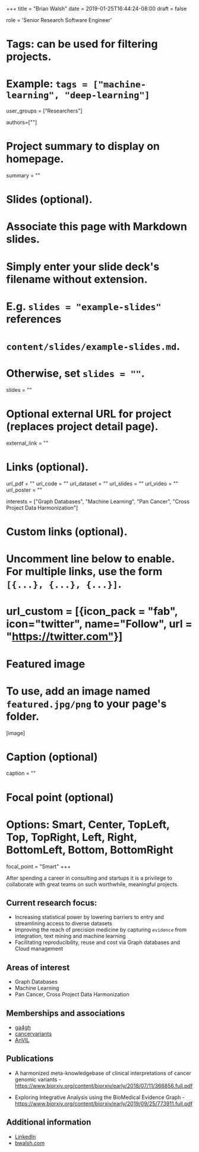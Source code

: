 +++
title = "Brian Walsh"
date = 2019-01-25T16:44:24-08:00
draft = false

role = 'Senior Research Software Engineer'

# Tags: can be used for filtering projects.
# Example: `tags = ["machine-learning", "deep-learning"]`
user_groups = ["Researchers"]

authors=[""]
# Project summary to display on homepage.
summary = ""

# Slides (optional).
#   Associate this page with Markdown slides.
#   Simply enter your slide deck's filename without extension.
#   E.g. `slides = "example-slides"` references
#   `content/slides/example-slides.md`.
#   Otherwise, set `slides = ""`.
slides = ""

# Optional external URL for project (replaces project detail page).
external_link = ""

# Links (optional).
url_pdf = ""
url_code = ""
url_dataset = ""
url_slides = ""
url_video = ""
url_poster = ""

interests = ["Graph Databases", "Machine Learning", "Pan Cancer", "Cross Project Data Harmonization"]

# Custom links (optional).
#   Uncomment line below to enable. For multiple links, use the form `[{...}, {...}, {...}]`.
# url_custom = [{icon_pack = "fab", icon="twitter", name="Follow", url = "https://twitter.com"}]

# Featured image
# To use, add an image named `featured.jpg/png` to your page's folder.
[image]
  # Caption (optional)
  caption = ""

  # Focal point (optional)
  # Options: Smart, Center, TopLeft, Top, TopRight, Left, Right, BottomLeft, Bottom, BottomRight
  focal_point = "Smart"
+++



After spending a career in consulting and startups it is a privilege to collaborate with great teams on such worthwhile, meaningful projects.

## Current research focus:
* Increasing statistical power by lowering barriers to entry and streamlining access to diverse datasets
* Improving the reach of precision medicine by capturing `evidence` from integration, text mining and machine learning
* Facilitating reproducibility, reuse and cost via Graph databases and Cloud management

## Areas of interest
* Graph Databases
* Machine Learning
* Pan Cancer, Cross Project Data Harmonization

## Memberships and associations
* [ga4gh](https://www.ga4gh.org/)
* [cancervariants](https://cancervariants.org/)
* [AnVIL](https://www.genome.gov/Funded-Programs-Projects/Computational-Genomics-and-Data-Science-Program/Genomic-Analysis-Visualization-Informatics-Lab-space-AnVIL)

## Publications
* A harmonized meta-knowledgebase of clinical interpretations of cancer genomic variants  - https://www.biorxiv.org/content/biorxiv/early/2018/07/11/366856.full.pdf

* Exploring Integrative Analysis using the BioMedical Evidence Graph  - https://www.biorxiv.org/content/biorxiv/early/2019/09/25/773911.full.pdf

## Additional information
* [LinkedIn](https://www.linkedin.com/in/bwalsh/)
* [bwalsh.com](http://bwalsh.com)
